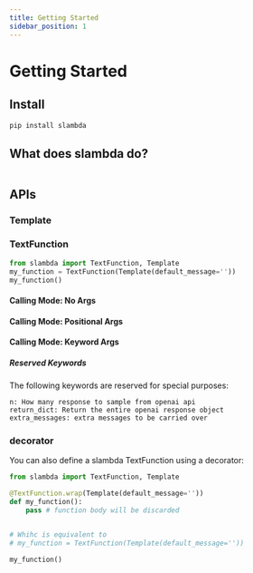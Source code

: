 ```yaml
---
title: Getting Started
sidebar_position: 1
---
```


# Getting Started

## Install

```bash
pip install slambda
```

## What does slambda do?

```

```

## APIs

### Template

### TextFunction

```py
from slambda import TextFunction, Template
my_function = TextFunction(Template(default_message=''))
my_function()
```
#### Calling Mode: No Args
#### Calling Mode: Positional Args
#### Calling Mode: Keyword Args

##### Reserved Keywords
The following keywords are reserved for special purposes:

```
n: How many response to sample from openai api
return_dict: Return the entire openai response object
extra_messages: extra messages to be carried over
```


### decorator

You can also define a slambda TextFunction using a decorator:
```py
from slambda import TextFunction, Template

@TextFunction.wrap(Template(default_message=''))
def my_function():
    pass # function body will be discarded


# Whihc is equivalent to
# my_function = TextFunction(Template(default_message=''))

my_function()
```

